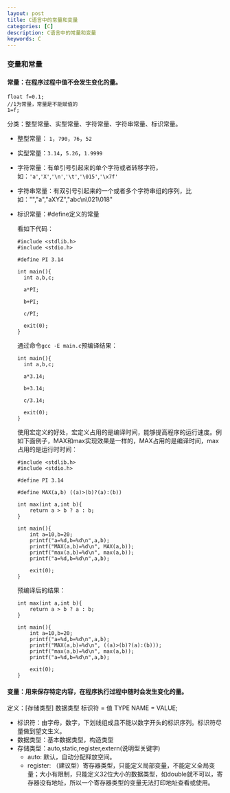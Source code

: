 ```yaml
---
layout: post
title: C语言中的常量和变量
categories: [C]
description: C语言中的常量和变量
keywords: C
---
```


### 变量和常量

#### 常量：在程序过程中值不会发生变化的量。
```
float f=0.1;
//1为常量，常量是不能赋值的
1=f;
```
分类：整型常量、实型常量、字符常量、字符串常量、标识常量。
- 整型常量： `1`，`790`，`76`，`52`
- 实型常量：`3.14`，`5.26`，`1.9999`
- 字符常量：有单引号引起来的单个字符或者转移字符，如：`'a'`,`'X'`,`'\n'`,`'\t'`,`'\015'`,`'\x7f'`
- 字符串常量：有双引号引起来的一个或者多个字符串组的序列，比如："","a","aXYZ","abc\n\021\018"
- 标识常量：#define定义的常量
  
  看如下代码：
  ```
  #include <stdlib.h>
  #include <stdio.h>

  #define PI 3.14

  int main(){
    int a,b,c;

    a*PI;

    b+PI;

    c/PI;

    exit(0);
  }
  ```
  通过命令`gcc -E main.c`预编译结果：
  ```
  int main(){
    int a,b,c;

    a*3.14;

    b+3.14;

    c/3.14;

    exit(0);
  }
  ```
  使用宏定义的好处，宏定义占用的是编译时间，能够提高程序的运行速度。例如下面例子，MAX和max实现效果是一样的，MAX占用的是编译时间，max占用的是运行时时间：
  ```
  #include <stdlib.h>
  #include <stdio.h>

  #define PI 3.14

  #define MAX(a,b) ((a)>(b)?(a):(b))

  int max(int a,int b){
      return a > b ? a : b;
  }

  int main(){
      int a=10,b=20;
      printf("a=%d,b=%d\n",a,b);
      printf("MAX(a,b)=%d\n", MAX(a,b));
      printf("max(a,b)=%d\n", max(a,b));
      printf("a=%d,b=%d\n",a,b);

      exit(0);
  }
  ```
  预编译后的结果：
  ```
  int max(int a,int b){
      return a > b ? a : b;
  }

  int main(){
      int a=10,b=20;
      printf("a=%d,b=%d\n",a,b);
      printf("MAX(a,b)=%d\n", ((a)>(b)?(a):(b)));
      printf("max(a,b)=%d\n", max(a,b));
      printf("a=%d,b=%d\n",a,b);

      exit(0);
  }
  ```

#### 变量：用来保存特定内容，在程序执行过程中随时会发生变化的量。

定义：[存储类型] 数据类型 标识符 = 值
                TYPE    NAME  = VALUE;
- 标识符：由字母，数字，下划线组成且不能以数字开头的标识序列。标识符尽量做到望文生义。
- 数据类型：基本数据类型，构造类型
- 存储类型：auto,static,register,extern(说明型关键字)
  - auto: 默认，自动分配释放空间。
  - register: （建议型）寄存器类型，只能定义局部变量，不能定义全局变量；大小有限制，只能定义32位大小的数据类型，如double就不可以，寄存器没有地址，所以一个寄存器类型的变量无法打印地址查看或使用。



